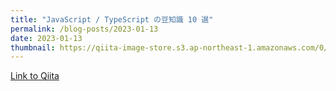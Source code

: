 ```yaml
---
title: "JavaScript / TypeScript の豆知識 10 選"
permalink: /blog-posts/2023-01-13
date: 2023-01-13
thumbnail: https://qiita-image-store.s3.ap-northeast-1.amazonaws.com/0/905155/a47ac182-9c33-694c-c684-92add0e4bbcb.png
---
```


[Link to Qiita](https://qiita.com/hari64/items/47568790dc92100e4e77)
